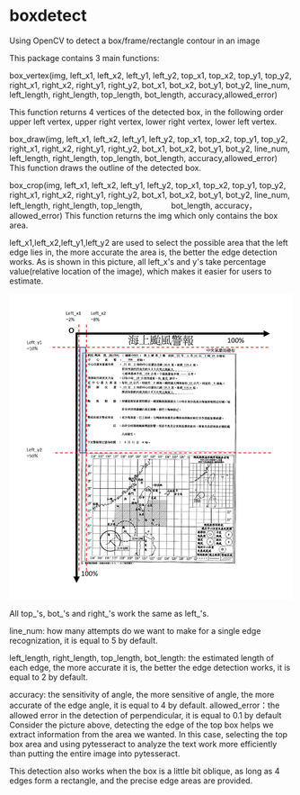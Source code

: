 # boxdetect
Using OpenCV to detect a box/frame/rectangle contour in an image

This package contains 3 main functions:

box_vertex(img, left_x1, left_x2, left_y1, left_y2, top_x1, top_x2, top_y1, top_y2, right_x1, right_x2, right_y1,
             right_y2, bot_x1,
             bot_x2, bot_y1, bot_y2, line_num, left_length, right_length, top_length,
             bot_length, accuracy,allowed_error)
             
This function returns 4 vertices of the detected box, in the following order upper left vertex, upper right vertex, lower right vertex, lower left vertex.

box_draw(img, left_x1, left_x2, left_y1, left_y2, top_x1, top_x2, top_y1, top_y2, right_x1, right_x2, right_y1,
             right_y2, bot_x1,
             bot_x2, bot_y1, bot_y2, line_num, left_length, right_length, top_length,
             bot_length, accuracy,allowed_error)
This function draws the outline of the detected box.

box_crop(img, left_x1, left_x2, left_y1, left_y2, top_x1, top_x2, top_y1, top_y2, right_x1, right_x2, right_y1,
             right_y2, bot_x1,
             bot_x2, bot_y1, bot_y2, line_num, left_length, right_length, top_length,
             bot_length, accuracy，allowed_error)
This function returns the img which only contains the box area.

left_x1,left_x2,left_y1,left_y2 are used to select the possible area that the left edge lies in, the more accurate the area is, the better the edge detection works. As is shown in this picture, all left_x's and y's take percentage value(relative location of the image), which makes it easier for users to estimate. 
             
![](https://github.com/Inhenn/boxdetect/blob/master/sample.png)

All top_'s, bot_'s and right_'s work the same as left_'s.

line_num: how many attempts do we want to make for a single edge recognization, it is equal to 5 by default.

left_length, right_length, top_length, bot_length: the estimated length of each edge, the more accurate it is, the better the edge detection works, it is equal to 2 by default.

accuracy: the sensitivity of angle, the more sensitive of angle, the more accurate of the edge angle, it is equal to 4 by default.
allowed_error：the allowed error in the detection of perpendicular, it is equal to 0.1 by default
Consider the picture above, detecting the edge of the top box helps we extract information from the area we wanted. In this case, selecting the top box area and using pytesseract to analyze the text work more efficiently than putting the entire image into pytesseract.

This detection also works when the box is a little bit oblique, as long as 4 edges form a rectangle, and the precise edge areas are provided.
